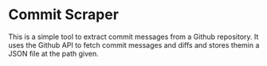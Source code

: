 # Commit Scraper

This is a simple tool to extract commit messages from a Github repository.
It uses the Github API to fetch commit messages and diffs and stores themin
a JSON file at the path given.


